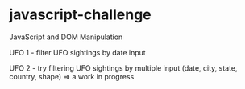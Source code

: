 # javascript-challenge
JavaScript and DOM Manipulation

UFO 1 - filter UFO sightings by date input

UFO 2 - try filtering UFO sightings by multiple input (date, city, state, country, shape) => a work in progress
